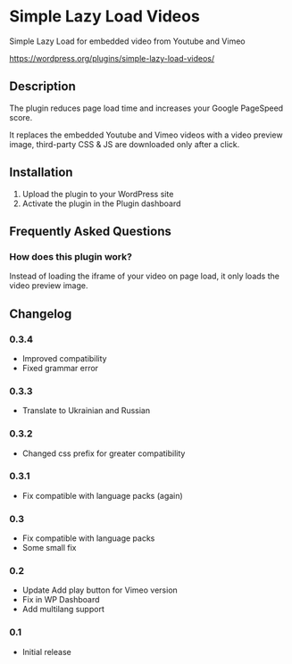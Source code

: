 # Simple Lazy Load Videos
Simple Lazy Load for embedded video from Youtube and Vimeo

https://wordpress.org/plugins/simple-lazy-load-videos/

## Description
The plugin reduces page load time and increases your Google PageSpeed score.

It replaces the embedded Youtube and Vimeo videos with a video preview image, third-party CSS & JS are downloaded only after a click.

## Installation
1. Upload the plugin to your WordPress site
2. Activate the plugin in the Plugin dashboard

## Frequently Asked Questions
### How does this plugin work?
Instead of loading the iframe of your video on page load, it only loads the video preview image.

## Changelog
### 0.3.4
* Improved compatibility
* Fixed grammar error

### 0.3.3
* Translate to Ukrainian and Russian

### 0.3.2
* Changed css prefix for greater compatibility

### 0.3.1
* Fix compatible with language packs (again)

### 0.3
* Fix compatible with language packs
* Some small fix

### 0.2
* Update Add play button for Vimeo version
* Fix in WP Dashboard
* Add multilang support

### 0.1
* Initial release
